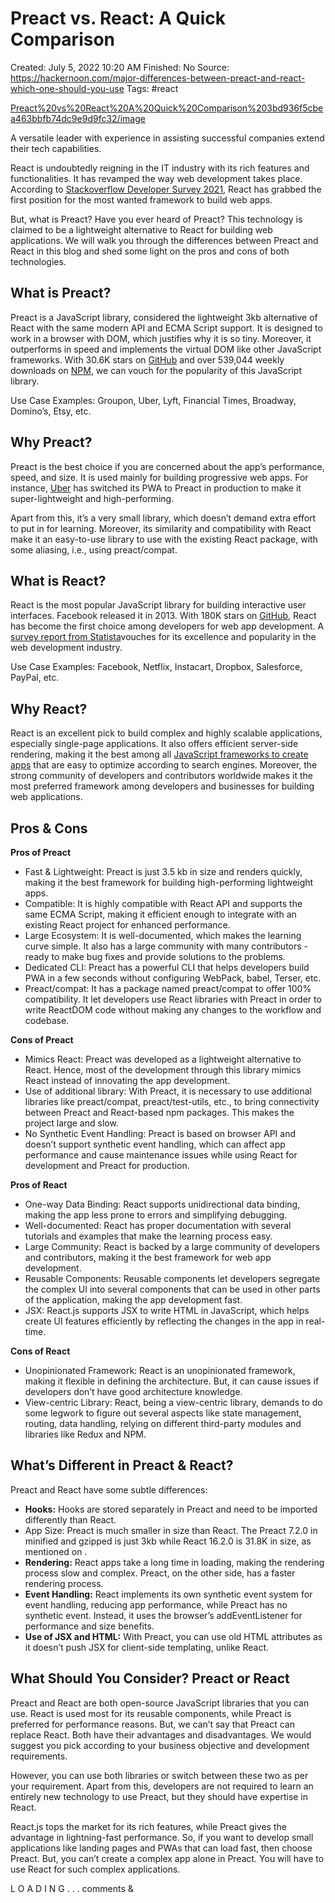 # Preact vs. React: A Quick Comparison

Created: July 5, 2022 10:20 AM
Finished: No
Source: https://hackernoon.com/major-differences-between-preact-and-react-which-one-should-you-use
Tags: #react

[Preact%20vs%20React%20A%20Quick%20Comparison%203bd936f5cbea463bbfb74dc9e9d9fc32/image](Preact%20vs%20React%20A%20Quick%20Comparison%203bd936f5cbea463bbfb74dc9e9d9fc32/image)

A versatile leader with experience in assisting successful companies extend their tech capabilities.

React is undoubtedly reigning in the IT industry with its rich features and functionalities. It has revamped the way web development takes place. According to [Stackoverflow Developer Survey 2021](https://insights.stackoverflow.com/survey/2021?ref=hackernoon.com#most-loved-dreaded-and-wanted-webframe-want), React has grabbed the first position for the most wanted framework to build web apps.

But, what is Preact? Have you ever heard of Preact? This technology is claimed to be a lightweight alternative to React for building web applications. We will walk you through the differences between Preact and React in this blog and shed some light on the pros and cons of both technologies.

## **What is Preact?**

Preact is a JavaScript library, considered the lightweight 3kb alternative of React with the same modern API and ECMA Script support. It is designed to work in a browser with DOM, which justifies why it is so tiny. Moreover, it outperforms in speed and implements the virtual DOM like other JavaScript frameworks. With 30.6K stars on [GitHub](https://github.com/preactjs/preact?ref=hackernoon.com) and over 539,044 weekly downloads on [NPM](https://www.npmjs.com/package/preact?ref=hackernoon.com), we can vouch for the popularity of this JavaScript library.

Use Case Examples: Groupon, Uber, Lyft, Financial Times, Broadway, Domino’s, Etsy, etc.

## Why Preact?

Preact is the best choice if you are concerned about the app’s performance, speed, and size. It is used mainly for building progressive web apps. For instance, [Uber](https://medium.com/dev-channel/treebo-a-react-and-preact-progressive-web-app-performance-case-study-5e4f450d5299?ref=hackernoon.com) has switched its PWA to Preact in production to make it super-lightweight and high-performing.

Apart from this, it’s a very small library, which doesn’t demand extra effort to put in for learning. Moreover, its similarity and compatibility with React make it an easy-to-use library to use with the existing React package, with some aliasing, i.e., using preact/compat.

## What is React?

React is the most popular JavaScript library for building interactive user interfaces. Facebook released it in 2013. With 180K stars on [GitHub](https://github.com/facebook/react?ref=hackernoon.com), React has become the first choice among developers for web app development. A [survey report from Statista](https://www.statista.com/statistics/1124699/worldwide-developer-survey-most-used-frameworks-web/?ref=hackernoon.com)vouches for its excellence and popularity in the web development industry.

Use Case Examples: Facebook, Netflix, Instacart, Dropbox, Salesforce, PayPal, etc.

## Why React?

React is an excellent pick to build complex and highly scalable applications, especially single-page applications. It also offers efficient server-side rendering, making it the best among all [JavaScript frameworks to create apps](https://www.simform.com/blog/javascript-frameworks/?ref=hackernoon.com) that are easy to optimize according to search engines. Moreover, the strong community of developers and contributors worldwide makes it the most preferred framework among developers and businesses for building web applications.

## Pros & Cons

**Pros of Preact**

- Fast & Lightweight: Preact is just 3.5 kb in size and renders quickly, making it the best framework for building high-performing lightweight apps.
- Compatible: It is highly compatible with React API and supports the same ECMA Script, making it efficient enough to integrate with an existing React project for enhanced performance.
- Large Ecosystem: It is well-documented, which makes the learning curve simple. It also has a large community with many contributors - ready to make bug fixes and provide solutions to the problems.
- Dedicated CLI: Preact has a powerful CLI that helps developers build PWA in a few seconds without configuring WebPack, babel, Terser, etc.
- Preact/compat: It has a package named preact/compat to offer 100% compatibility. It let developers use React libraries with Preact in order to write ReactDOM code without making any changes to the workflow and codebase.

**Cons of Preact**

- Mimics React: Preact was developed as a lightweight alternative to React. Hence, most of the development through this library mimics React instead of innovating the app development.
- Use of additional library: With Preact, it is necessary to use additional libraries like preact/compat, preact/test-utils, etc., to bring connectivity between Preact and React-based npm packages. This makes the project large and slow.
- No Synthetic Event Handling: Preact is based on browser API and doesn’t support synthetic event handling, which can affect app performance and cause maintenance issues while using React for development and Preact for production.

**Pros of React**

- One-way Data Binding: React supports unidirectional data binding, making the app less prone to errors and simplifying debugging.
- Well-documented: React has proper documentation with several tutorials and examples that make the learning process easy.
- Large Community: React is backed by a large community of developers and contributors, making it the best framework for web app development.
- Reusable Components: Reusable components let developers segregate the complex UI into several components that can be used in other parts of the application, making the app development fast.
- JSX: React.js supports JSX to write HTML in JavaScript, which helps create UI features efficiently by reflecting the changes in the app in real-time.

**Cons of React**

- Unopinionated Framework: React is an unopinionated framework, making it flexible in defining the architecture. But, it can cause issues if developers don’t have good architecture knowledge.
- View-centric Library: React, being a view-centric library, demands to do some legwork to figure out several aspects like state management, routing, data handling, relying on different third-party modules and libraries like Redux and NPM.

## What’s Different in Preact & React?

Preact and React have some subtle differences:

- **Hooks:** Hooks are stored separately in Preact and need to be imported differently than React.
- App Size: Preact is much smaller in size than React. The Preact 7.2.0 in minified and gzipped is just 3kb while React 16.2.0 is 31.8K in size, as mentioned on .
- **Rendering:** React apps take a long time in loading, making the rendering process slow and complex. Preact, on the other side, has a faster rendering process.
- **Event Handling:** React implements its own synthetic event system for event handling, reducing app performance, while Preact has no synthetic event. Instead, it uses the browser’s addEventListener for performance and size benefits.
- **Use of JSX and HTML:** With Preact, you can use old HTML attributes as it doesn’t push JSX for client-side templating, unlike React.

## What Should You Consider? Preact or React

Preact and React are both open-source JavaScript libraries that you can use. React is used most for its reusable components, while Preact is preferred for performance reasons. But, we can’t say that Preact can replace React. Both have their advantages and disadvantages. We would suggest you pick according to your business objective and development requirements.

However, you can use both libraries or switch between these two as per your requirement. Apart from this, developers are not required to learn an entirely new technology to use Preact, but they should have expertise in React.

React.js tops the market for its rich features, while Preact gives the advantage in lightning-fast performance. So, if you want to develop small applications like landing pages and PWAs that can load fast, then choose Preact. But, you can’t create a complex app alone in Preact. You will have to use React for such complex applications.

L O A D I N G
. . . comments &